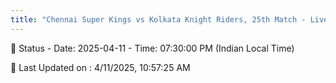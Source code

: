 ```yaml
---
title: "Chennai Super Kings vs Kolkata Knight Riders, 25th Match - Live Cricket Score"
---
```


📑 Status - Date: 2025-04-11 - Time: 07:30:00 PM (Indian Local Time)

📝 Last Updated on : 4/11/2025, 10:57:25 AM  


